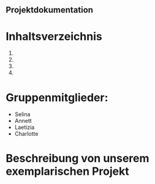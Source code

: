 ## Projektdokumentation 
# Inhaltsverzeichnis 
1.  
2.
3.
4.

# Gruppenmitglieder:
- Selina 
- Annett
- Laetizia
- Charlotte 

# Beschreibung von unserem exemplarischen Projekt 

